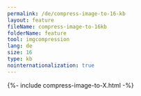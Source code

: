```yaml
---
permalink: /de/compress-image-to-16-kb
layout: feature
fileName: compress-image-to-16kb
folderName: feature
tool: imgcompression
lang: de
size: 16
type: kb
nointernationalization: true
---
```

{%- include compress-image-to-X.html -%}       
